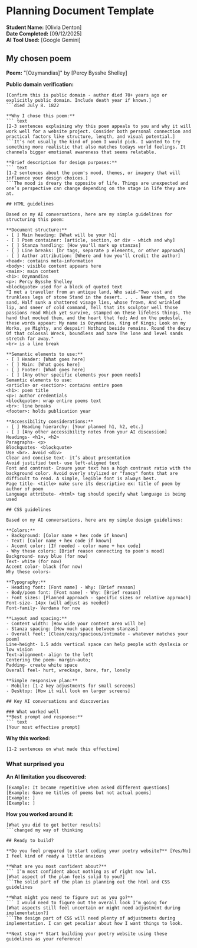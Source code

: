 # Planning Document Template

**Student Name:** [Olivia Denton]  
**Date Completed:** [09/12/2025]  
**AI Tool Used:** [Google Gemini]

## My chosen poem

**Poem:** "[Ozymandias]" by [Percy Bysshe Shelley]

**Public domain verification:**
``` text
[Confirm this is public domain - author died 70+ years ago or explicitly public domain. Include death year if known.]
```died July 8. 1822

**Why I chose this poem:**
``` text
[2-3 sentences explaining why this poem appeals to you and why it will work well for a website project. Consider both personal connection and practical factors like structure, length, and visual potential.]
```It’s not usually the kind of poem I would pick. I wanted to try something more realistic that also matches todays world feelings. It channels bigger emotional awareness that seems relatable.

**Brief description for design purposes:**
``` text
[1-2 sentences about the poem's mood, themes, or imagery that will influence your design choices.]
```The mood is dreary the opposite of life. Things are unexpected and one’s perspective can change depending on the stage in life they are at.

## HTML guidelines

Based on my AI conversations, here are my simple guidelines for structuring this poem:

**Document structure:**
- [ ] Main heading: [What will be your h1]
- [ ] Poem container: [article, section, or div - which and why]
- [ ] Stanza handling: [How you'll mark up stanzas]
- [ ] Line breaks: [br tags, separate p elements, or other approach]
- [ ] Author attribution: [Where and how you'll credit the author]
<head>: contains meta-information
<body>: visible content appears here
<main>: main content 
<h1>: Ozymandias
<p>: Percy Bysshe Shelley
<blockquote> used for a block of quoted text
“I met a traveller from an antique land, Who said—"Two vast and trunkless legs of stone Stand in the desert. . . . Near them, on the sand, Half sunk a shattered visage lies, whose frown, And wrinkled lip, and sneer of cold command, Tell that its sculptor well those passions read Which yet survive, stamped on these lifeless things, The hand that mocked them, and the heart that fed; And on the pedestal, these words appear: My name is Ozymandias, King of Kings; Look on my Works, ye Mighty, and despair! Nothing beside remains. Round the decay Of that colossal Wreck, boundless and bare The lone and level sands stretch far away."
<br> is a line break 

**Semantic elements to use:**
- [ ] Header: [What goes here]
- [ ] Main: [What goes here] 
- [ ] Footer: [What goes here]
- [ ] [Any other specific elements your poem needs]
Semantic elements to use:
<article> or <section>: contains entire poem
<h1>: poem title
<p>: author credentials
<blockquote>: wrap entire poems text
<br>: line breaks
<footer>: holds publication year

**Accessibility considerations:**
- [ ] Heading hierarchy: [Your planned h1, h2, etc.]
- [ ] [Any other accessibility notes from your AI discussion]
Headings- <h1>, <h2>
Paragraphs- <p>
Blockquotes- <blockquote>
Use <br>. Avoid <div>
Clear and concise text- it’s about presentation
Avoid justified text- use left-aligned text
Font and contrast- Ensure your text has a high contrast ratio with the background color. Avoid overly stylized or "fancy" fonts that are difficult to read. A simple, legible font is always best.
Page title- <title> make sure its descriptive ex: title of poem by author of poem
Language attribute- <html> tag should specify what language is being used

## CSS guidelines

Based on my AI conversations, here are my simple design guidelines:

**Colors:**
- Background: [Color name + hex code if known]
- Text: [Color name + hex code if known]
- Accent color: [If needed - color name + hex code]
- Why these colors: [Brief reason connecting to poem's mood]
Background- navy blue (for now)
Text- white (for now)
Accent color- black (for now)
Why these colors- 

**Typography:**
- Heading font: [Font name] - Why: [Brief reason]
- Body/poem font: [Font name] - Why: [Brief reason]
- Font sizes: [Planned approach - specific sizes or relative approach]
Font-size- 14px (will adjust as needed)
Font-family- Verdana for now

**Layout and spacing:**
- Content width: [How wide your content area will be]
- Stanza spacing: [How much space between stanzas]
- Overall feel: [Clean/cozy/spacious/intimate - whatever matches your poem]
Line-height- 1.5 adds vertical space can help people with dyslexia or low vision
Text-alignment- align to the left
Centering the poem- margin-auto;
Padding- create white space
Overall feel- hurt, wreckage, bare, far, lonely

**Simple responsive plan:**
- Mobile: [1-2 key adjustments for small screens]
- Desktop: [How it will look on larger screens]

## Key AI conversations and discoveries

### What worked well
**Best prompt and response:**
``` text
[Your most effective prompt]
```

**Why this worked:**
``` text
[1-2 sentences on what made this effective]
```

### What surprised you
**An AI limitation you discovered:**
``` text
[Example: It became repetitive when asked different questions]
[Example: Gave me titles of poems but not actual poems]
[Example: ]
[Example: ]
```

**How you worked around it:**
``` asked more detailed questions
[What you did to get better results]
```changed my way of thinking

## Ready to build?

**Do you feel prepared to start coding your poetry website?** [Yes/No]
I feel kind of ready a little anxious

**What are you most confident about?**
``` I’m most confident about nothing as of right now lol.
[What aspect of the plan feels solid to you?]
```The solid part of the plan is planning out the html and CSS guidelines

**What might you need to figure out as you go?**
``` I would need to figure out the overall look I’m going for
[What aspects still feel uncertain or might need adjustment during implementation?]
```The design part of CSS will need plenty of adjustments during implementation. I can get peculiar about how I want things to look.

**Next step:** Start building your poetry website using these guidelines as your reference!